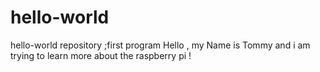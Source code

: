 # hello-world
hello-world repository ;first program
Hello , my Name is Tommy and i am trying to learn more about the raspberry pi !
